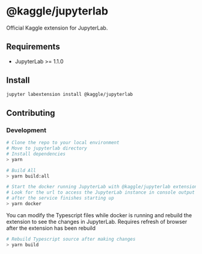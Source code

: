 # @kaggle/jupyterlab

Official Kaggle extension for JupyterLab.


## Requirements

* JupyterLab >= 1.1.0 

## Install

```bash
jupyter labextension install @kaggle/jupyterlab
```

## Contributing

### Development

```bash
# Clone the repo to your local environment
# Move to jupyterlab directory
# Install dependencies
> yarn

# Build All
> yarn build:all

# Start the docker running JupyterLab with @kaggle/jupyterlab extension
# Look for the url to access the JupyterLab instance in console output
# after the service finishes starting up
> yarn docker
```

You can modify the Typescript files while docker is running and rebuild
the extension to see the changes in JupyterLab.  Requires refresh of browser
after the extension has been rebuild

```bash
# Rebuild Typescript source after making changes
> yarn build
```
